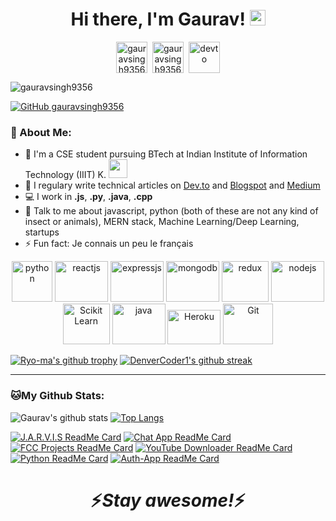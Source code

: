 <div align="center">
   <h1>Hi there, I'm Gaurav! <img src="https://media.giphy.com/media/hvRJCLFzcasrR4ia7z/giphy.gif" width="25px"> </h1>
</div>

<p align="center">
<a href="https://twitter.com/GauravS36826604" target="blank"><img align="center" src="https://cdn.jsdelivr.net/npm/simple-icons@3.0.1/icons/twitter.svg" alt="gauravsingh9356" height="50" width="50" /></a>&nbsp;
<a href="https://linkedin.com/in/gauravsingh9356_" target="blank"><img align="center" src="https://cdn.jsdelivr.net/npm/simple-icons@3.0.1/icons/linkedin.svg" alt="gauravsingh9356" height="50" width="50" /></a>&nbsp;
<a href="https://dev.to/gauravsingh9356"><img align="center" alt="devto" width="50" height="50" src="https://d2fltix0v2e0sb.cloudfront.net/dev-badge.svg" /></a>

</p>

<p align="left"> <img src="https://komarev.com/ghpvc/?username=gauravsingh9356&label=Profile Views&color=blue&style=plastic&theme=dark" alt="gauravsingh9356" /> </p>

[![GitHub gauravsingh9356](https://img.shields.io/github/followers/gauravsingh9356?label=Followers&style=social)](https://github.com/gauravsingh9356)


### 🤵 About Me:
- 🏦 I'm a CSE student pursuing BTech at Indian Institute of Information Technology (IIIT) K.
      <img src="https://media.giphy.com/media/WUlplcMpOCEmTGBtBW/giphy.gif" width="30">
- 📝 I regulary write technical articles on [Dev.to](https://dev.to/gauravsingh9356) and [Blogspot](https://techtalkswithgaurav.blogspot.com/) and [Medium](https://medium.com/@gs935688)
- 💻 I work in **.js**, **.py**, **.java**, **.cpp**
- 💬 Talk to me about javascript, python (both of these are not any kind of insect or animals), MERN stack, Machine Learning/Deep Learning, startups
- ⚡ Fun fact: Je connais un peu le français

<p align="center">
      <img src="https://www.vectorlogo.zone/logos/python/python-icon.svg" alt="python" width="65" height="65"/>
      <img src="https://www.vectorlogo.zone/logos/reactjs/reactjs-ar21.svg" alt="reactjs" width="85" height="65"/>
      <img src="https://www.vectorlogo.zone/logos/expressjs/expressjs-ar21.svg" alt="expressjs" width="85" height="65"/> 
      <img src="https://www.vectorlogo.zone/logos/mongodb/mongodb-ar21.svg" alt="mongodb" width="85" height="65"/>
      <img src="https://github.com/leungwensen/svg-icon/blob/master/dist/svg/logos/redux.svg" alt="redux" width="75" height="65"/> 
      <img src="https://www.vectorlogo.zone/logos/nodejs/nodejs-ar21.svg" alt="nodejs" width="85" height="65"/>
      <img src="https://upload.wikimedia.org/wikipedia/commons/thumb/0/05/Scikit_learn_logo_small.svg/390px-Scikit_learn_logo_small.svg.png" alt="Scikit Learn" width="75" height="65"/> 
      <img src="https://www.vectorlogo.zone/logos/java/java-ar21.svg" alt="java" width="85" height="65"/>
      <img src="https://www.vectorlogo.zone/logos/heroku/heroku-ar21.svg" alt="Heroku" width="85" height="55"/> 
      <img src="https://www.vectorlogo.zone/logos/git-scm/git-scm-ar21.svg" alt="Git" width="80" height="65"/> 
</p>


[![Ryo-ma's github trophy](https://github-profile-trophy.vercel.app/?username=GauravSingh9356&row=1)](https://github.com/ryo-ma/github-profile-trophy)
[![DenverCoder1's github streak](https://github-readme-streak-stats.herokuapp.com/?user=GauravSingh9356&theme=blue-green)](https://github.com/DenverCoder1/github-readme-streak-stats)



---
### 🐱My Github Stats:
![Gaurav's github stats](https://github-readme-stats.vercel.app/api?username=gauravsingh9356&&show_icons=true&title_color=ffffff&icon_color=55E897&text_color=5EACE1&bg_color=151515)
[![Top Langs](https://github-readme-stats.vercel.app/api/top-langs/?username=GauravSingh9356&layout=compact&text_color=daf7dc&bg_color=151515&theme=dark)](https://github.com/GauravSingh9356/github-readme-stats)

[![J.A.R.V.I.S ReadMe Card](https://github-readme-stats.vercel.app/api/pin/?username=gauravsingh9356&repo=J.A.R.V.I.S&show_owner=true&theme=highcontrast)](https://github.com/gauravsingh9356/J.A.R.V.I.S)
[![Chat App ReadMe Card](https://github-readme-stats.vercel.app/api/pin/?username=gauravsingh9356&repo=Chat-App&show_owner=true&theme=highcontrast)](https://github.com/gauravsingh9356/Chat-App)
[![FCC Projects ReadMe Card](https://github-readme-stats.vercel.app/api/pin/?username=gauravsingh9356&repo=FreeCodeCamp-Projects&show_owner=true&theme=highcontrast)](https://github.com/gauravsingh9356/FreeCodeCamp-Projects)
[![YouTube Downloader ReadMe Card](https://github-readme-stats.vercel.app/api/pin/?username=gauravsingh9356&repo=Youtube-Downloader&show_owner=true&theme=highcontrast)](https://github.com/gauravsingh9356/Youtube-Downloader)
[![Python ReadMe Card](https://github-readme-stats.vercel.app/api/pin/?username=gauravsingh9356&repo=Python&show_owner=true&theme=highcontrast)](https://github.com/gauravsingh9356/Python)
[![Auth-App ReadMe Card](https://github-readme-stats.vercel.app/api/pin/?username=gauravsingh9356&repo=Auth-App&show_owner=true&theme=highcontrast)](https://github.com/gauravsingh9356/Auth-App)






<h1 align='center'>⚡️<i>Stay awesome!</i>⚡️</h1>

